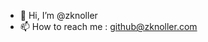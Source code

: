 - 👋 Hi, I’m @zknoller
- 📫 How to reach me : github@zknoller.com

<!---
zknoller/zknoller is a ✨ special ✨ repository because its `README.md` (this file) appears on your GitHub profile.
You can click the Preview link to take a look at your changes.
--->
